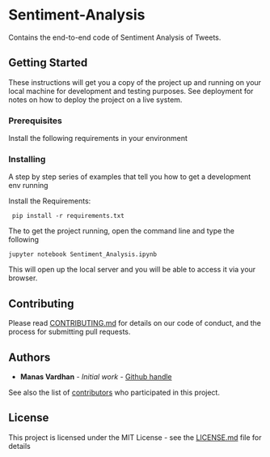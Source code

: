 # Sentiment-Analysis

Contains the end-to-end code of Sentiment Analysis of Tweets.

## Getting Started

These instructions will get you a copy of the project up and running on your local machine for development and testing purposes. See deployment for notes on how to deploy the project on a live system.

### Prerequisites

Install the following requirements in your environment


### Installing

A step by step series of examples that tell you how to get a development env running

Install the Requirements:

```
 pip install -r requirements.txt
```

The to get the project running, open the command line and type the following

```
jupyter notebook Sentiment_Analysis.ipynb
```

This will open up the local server and you will be able to access it via your browser.

## Contributing

Please read [CONTRIBUTING.md](https://github.com/) for details on our code of conduct, and the process for submitting pull requests.

## Authors

* **Manas Vardhan** - *Initial work* - [Github handle](https://github.com/ManasVardhan)

See also the list of [contributors](https://github.com/your/project/contributors) who participated in this project.

## License

This project is licensed under the MIT License - see the [LICENSE.md](LICENSE.md) file for details

